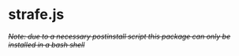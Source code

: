 # strafe.js

~~*Note: due to a necessary postinstall script this package can only be installed in a bash shell*~~